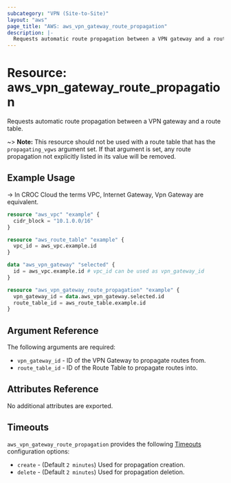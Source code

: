 ```yaml
---
subcategory: "VPN (Site-to-Site)"
layout: "aws"
page_title: "AWS: aws_vpn_gateway_route_propagation"
description: |-
  Requests automatic route propagation between a VPN gateway and a route table.
---
```


# Resource: aws_vpn_gateway_route_propagation

Requests automatic route propagation between a VPN gateway and a route table.

~> **Note:** This resource should not be used with a route table that has
the `propagating_vgws` argument set. If that argument is set, any route
propagation not explicitly listed in its value will be removed.

## Example Usage

-> In CROC Cloud the terms VPC, Internet Gateway, Vpn Gateway are equivalent.

```terraform
resource "aws_vpc" "example" {
  cidr_block = "10.1.0.0/16"
}

resource "aws_route_table" "example" {
  vpc_id = aws_vpc.example.id
}

data "aws_vpn_gateway" "selected" {
  id = aws_vpc.example.id # vpc_id can be used as vpn_gateway_id
}

resource "aws_vpn_gateway_route_propagation" "example" {
  vpn_gateway_id = data.aws_vpn_gateway.selected.id
  route_table_id = aws_route_table.example.id
}
```

## Argument Reference

The following arguments are required:

* `vpn_gateway_id` - ID of the VPN Gateway to propagate routes from.
* `route_table_id` - ID of the Route Table to propagate routes into.

## Attributes Reference

No additional attributes are exported.

## Timeouts

`aws_vpn_gateway_route_propagation` provides the following [Timeouts](https://www.terraform.io/docs/configuration/blocks/resources/syntax.html#operation-timeouts) configuration options:

- `create` - (Default `2 minutes`) Used for propagation creation.
- `delete` - (Default `2 minutes`) Used for propagation deletion.
